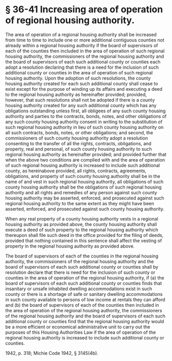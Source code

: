 # § 36-41 Increasing area of operation of regional housing authority.

<p>The area of operation of a regional housing authority shall be increased from time to time to include one or more additional contiguous counties not already within a regional housing authority if the board of supervisors of each of the counties then included in the area of operation of such regional housing authority, the commissioners of the regional housing authority and the board of supervisors of each such additional county or counties each adopt a resolution declaring that there is a need for the inclusion of such additional county or counties in the area of operation of such regional housing authority. Upon the adoption of such resolutions, the county housing authority created for each such additional county shall cease to exist except for the purpose of winding up its affairs and executing a deed to the regional housing authority as hereinafter provided; provided, however, that such resolutions shall not be adopted if there is a county housing authority created for any such additional county which has any obligations outstanding unless first, all obligees of any such county housing authority and parties to the contracts, bonds, notes, and other obligations of any such county housing authority consent in writing to the substitution of such regional housing authority in lieu of such county housing authority on all such contracts, bonds, notes, or other obligations; and second, the commissioners of such county housing authority adopt a resolution consenting to the transfer of all the rights, contracts, obligations, and property, real and personal, of such county housing authority to such regional housing authority as hereinafter provided; and provided further that when the above two conditions are complied with and the area of operation of such regional housing authority is increased to include such additional county, as hereinabove provided, all rights, contracts, agreements, obligations, and property of such county housing authority shall be in the name of and vest in such regional housing authority, all obligations of such county housing authority shall be the obligations of such regional housing authority and all rights and remedies of any person against such county housing authority may be asserted, enforced, and prosecuted against such regional housing authority to the same extent as they might have been asserted, enforced, and prosecuted against such county housing authority.</p><p>When any real property of a county housing authority vests in a regional housing authority as provided above, the county housing authority shall execute a deed of such property to the regional housing authority which thereupon shall file such deed in the office provided for the filing of deeds, provided that nothing contained in this sentence shall affect the vesting of property in the regional housing authority as provided above.</p><p>The board of supervisors of each of the counties in the regional housing authority, the commissioners of the regional housing authority and the board of supervisors of each such additional county or counties shall by resolution declare that there is need for the inclusion of such county or counties in the area of operation of the regional housing authority, if (a) the board of supervisors of each such additional county or counties finds that insanitary or unsafe inhabited dwelling accommodations exist in such county or there is a shortage of safe or sanitary dwelling accommodations in such county available to persons of low income at rentals they can afford and (b) the board of supervisors of each of the counties then included in the area of operation of the regional housing authority, the commissioners of the regional housing authority and the board of supervisors of each such additional county or counties find that the regional housing authority would be a more efficient or economical administrative unit to carry out the purposes of this Housing Authorities Law if the area of operation of the regional housing authority is increased to include such additional county or counties.</p><p>1942, p. 318; Michie Code 1942, § 3145(4b).</p>
